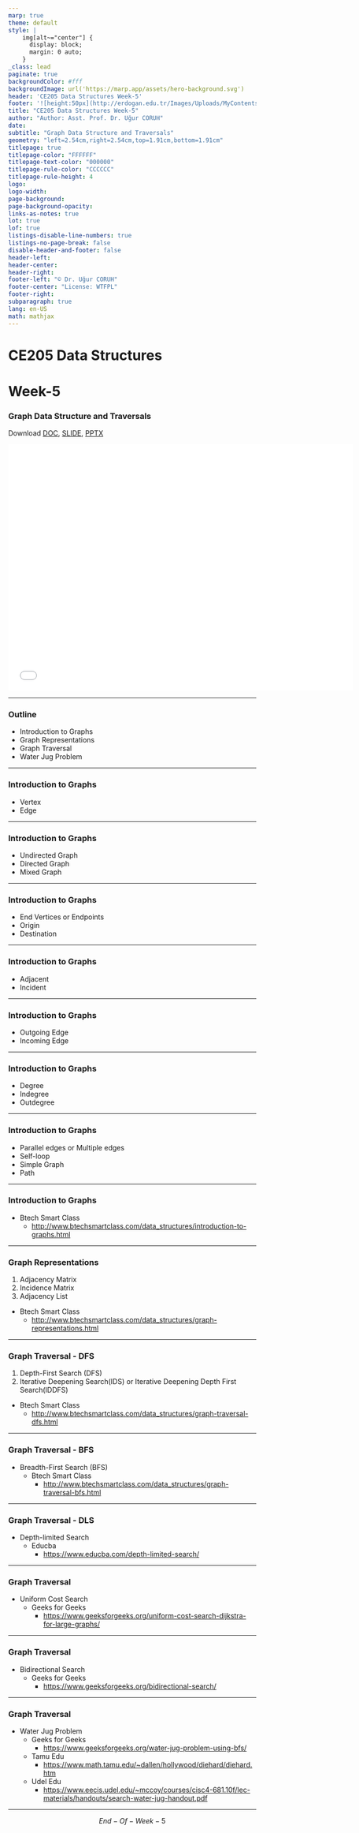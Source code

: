 ```yaml
---
marp: true
theme: default
style: |
    img[alt~="center"] {
      display: block;
      margin: 0 auto;
    }
_class: lead
paginate: true
backgroundColor: #fff
backgroundImage: url('https://marp.app/assets/hero-background.svg')
header: 'CE205 Data Structures Week-5'
footer: '![height:50px](http://erdogan.edu.tr/Images/Uploads/MyContents/L_379-20170718142719217230.jpg) RTEU CE205 Week-5'
title: "CE205 Data Structures Week-5"
author: "Author: Asst. Prof. Dr. Uğur CORUH"
date:
subtitle: "Graph Data Structure and Traversals"
geometry: "left=2.54cm,right=2.54cm,top=1.91cm,bottom=1.91cm"
titlepage: true
titlepage-color: "FFFFFF"
titlepage-text-color: "000000"
titlepage-rule-color: "CCCCCC"
titlepage-rule-height: 4
logo:
logo-width:
page-background:
page-background-opacity:
links-as-notes: true
lot: true
lof: true
listings-disable-line-numbers: true
listings-no-page-break: false
disable-header-and-footer: false
header-left:
header-center:
header-right:
footer-left: "© Dr. Uğur CORUH"
footer-center: "License: WTFPL"
footer-right:
subparagraph: true
lang: en-US 
math: mathjax
---
```


<!-- _backgroundColor: aquq -->

<!-- _color: orange -->

<!-- paginate: false -->

# CE205 Data Structures

# Week-5

### Graph Data Structure and Traversals

Download [DOC](ce205-week-5-graph-structures.md_doc.pdf), [SLIDE](ce205-week-5-graph-structures.md_slide.pdf), [PPTX](ce205-week-5-graph-structures.md_slide.pptx)

<iframe width=700, height=500 frameBorder=0 src="../ce205-week-5-graph-structures.md_slide.html"></iframe>

---

<!-- paginate: true -->

### Outline

- Introduction to Graphs
- Graph Representations
- Graph Traversal
- Water Jug Problem

---

### Introduction to Graphs

- Vertex
- Edge

---

### Introduction to Graphs

- Undirected Graph
- Directed Graph
- Mixed Graph

---

### Introduction to Graphs

- End Vertices or Endpoints
- Origin
- Destination

---

### Introduction to Graphs

- Adjacent
- Incident

---

### Introduction to Graphs

- Outgoing Edge
- Incoming Edge

---

### Introduction to Graphs

- Degree
- Indegree
- Outdegree

---

### Introduction to Graphs

- Parallel edges or Multiple edges
- Self-loop
- Simple Graph
- Path

---

### Introduction to Graphs

- Btech Smart Class
  - http://www.btechsmartclass.com/data_structures/introduction-to-graphs.html

---

### Graph Representations

1. Adjacency Matrix
2. Incidence Matrix
3. Adjacency List

- Btech Smart Class
  - http://www.btechsmartclass.com/data_structures/graph-representations.html

--- 

### Graph Traversal - DFS

1. Depth-First Search (DFS)
2. Iterative Deepening Search(IDS) or Iterative Deepening Depth First Search(IDDFS)

- Btech Smart Class
  - http://www.btechsmartclass.com/data_structures/graph-traversal-dfs.html

--- 

### Graph Traversal - BFS

- Breadth-First Search (BFS)
  - Btech Smart Class
    - http://www.btechsmartclass.com/data_structures/graph-traversal-bfs.html

--- 

### Graph Traversal - DLS

- Depth-limited Search
  - Educba
    - https://www.educba.com/depth-limited-search/ 

---

### Graph Traversal

- Uniform Cost Search
  - Geeks for Geeks
    - https://www.geeksforgeeks.org/uniform-cost-search-dijkstra-for-large-graphs/

---

### Graph Traversal

- Bidirectional Search
  - Geeks for Geeks
    - https://www.geeksforgeeks.org/bidirectional-search/


---

### Graph Traversal

- Water Jug Problem
  - Geeks for Geeks
    - https://www.geeksforgeeks.org/water-jug-problem-using-bfs/ 
  - Tamu Edu
    - https://www.math.tamu.edu/~dallen/hollywood/diehard/diehard.htm
  - Udel Edu
    - https://www.eecis.udel.edu/~mccoy/courses/cisc4-681.10f/lec-materials/handouts/search-water-jug-handout.pdf
  
---

$$
End-Of-Week-5
$$